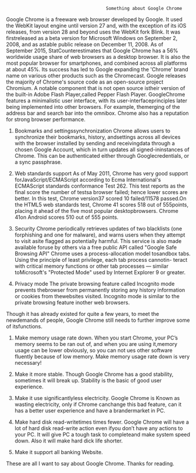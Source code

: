                                           Something about Google Chrome


Google Chrome is a freeware web browser developed by Google. It used the WebKit layout engine until version 27 and, with the exception of its iOS releases, from version 28 and beyond uses the WebKit fork Blink. It was firstreleased as a beta version for Microsoft Windows on September 2, 2008, and as astable public release on December 11, 2008. As of September 2015, StatCounterestimates that Google Chrome has a 56% worldwide usage share of web browsers as a desktop browser. It is also the most popular browser for smartphones, and combined across all platforms at about 45%. Its success has led to Google expanding the 'Chrome' brand name on various other products such as the Chromecast. Google releases the majority of Chrome's source code as an open-source project Chromium. A notable component that is not open source istheir version of the built-in Adobe Flash Player,called Pepper Flash Player.
    GoogleChrome features a minimalistic user interface, with its user-interfaceprinciples later being implemented into other browsers. For example, themerging of the address bar and search bar into the omnibox. Chrome also has a reputation for strong browser performance.

1.   Bookmarks and settingssynchronization
  Chrome allows users to synchronize their bookmarks, history, andsettings across all devices with the browser installed by sending and receivingdata through a chosen Google Account, which in turn updates all signed-ininstances of Chrome. This can be authenticated either through Googlecredentials, or a sync passphrase.

2.   Web standards support
  As of May 2011, Chrome has very good support forJavaScript/ECMAScript according to Ecma International's ECMAScript standards conformance Test 262. This test reports as the final score the number of testsa browser failed; hence lower scores are better. 
In this test, Chrome version37 scored 10 failed/11578 passed.On the HTML5 web standards test, Chrome 41 scores 518 out of 
555points, placing it ahead of the five most popular desktopbrowsers. Chrome 41on Android scores 510 out of 555 points.

3.   Security
  Chrome periodically retrieves updates of two blacklists (one forphishing and one for malware), and warns users when they 
attempt to visit asite flagged as potentially harmful. This service is also made available foruse by others via a free public API called "Google Safe Browsing API" Chrome uses a process-allocation model tosandbox tabs. Using the principle of least privilege, each tab process cannotin- teract with critical memory functions or other tab processes — similar toMicrosoft's "Protected Mode" used by Internet Explorer 9
or greater.

4.    Privacy mode
   The private browsing feature called Incognito mode prevents thebrowser from permanently storing any history information or cookies from thewebsites visited. Incognito mode is similar to the private browsing feature inother web browsers.

Though it has already existed for quite a few years, to meet the newdemands of people, Google Chrome still needs to further improve some of itsfunctions.

1.  Make memory usage rate down.
  When you start Chrome, your PC’s memory seems to be ran out of, and when you are using it,memory usage can be lower obviously, 
so you can not ues other software fluently because of low memory. Make memory usage rate down is very necessary!

2.  Make it more stable.
  Though Google Chrome has a good stability, sometimes it will break up. Stability is the basic of good user experience.

3.  Make it use significantlyless electricity.
  Google Chrome is Known as wasting electricity, only if Chrome canchange this bad feature, can it has a better user experience
and have a brandermarket in PC.

4.  Make hard disk read-writetimes times fewer.
  Google Chrome will have a lot of hard disk read-write action even ifyou don’t have any actions to your PC. It will give PC a 
tough task to completeand make system speed down. Also it will make hard dick life shorter.

5.  Make it support all banking Website.

 These are all I want to say about Google Chrome. Thanks for reading.
